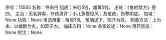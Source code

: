 序号：15565
名称：夺命丹
组成：朱砂5钱，雄黄5钱。
出处：《鲁府禁方》卷四。
主治：无名肿毒，疔疮发背；小儿急慢惊风；及疽疮，伤寒阴症。
加减：None
功效：None
用法用量：每服3丸，葱酒送下。取汗为效。
制备方法：上为末，以蟾酥为丸，如菜子大。
临床应用：None
各家论述：None
用药禁忌：None
附注：None
